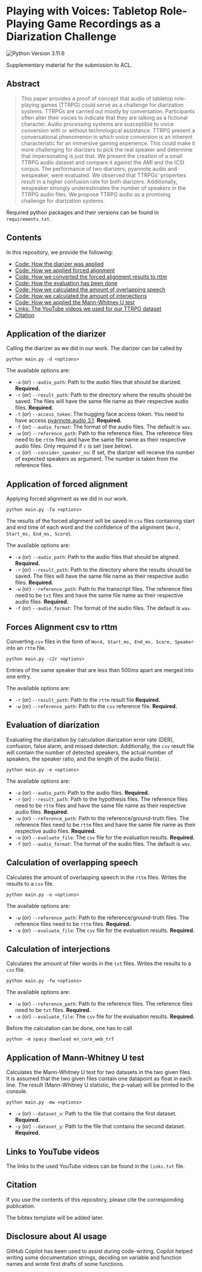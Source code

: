 # Playing with Voices: Tabletop Role-Playing Game Recordings as a Diarization Challenge

![Python Version 3.11.6](https://img.shields.io/badge/Python-3.11.6-green)


Supplementary material for the submission to ACL.

## Abstract

> This paper provides a proof of concept that audio of tabletop role-playing games (TTRPG) could serve as a challenge for diarization systems. TTRPGs are carried out mostly by conversation. Participants often alter their voices to indicate that they are talking as a fictional character. Audio processing systems are susceptible to voice conversion with or without technological assistance. TTRPG present a conversational phenomenon in which voice conversion is an inherent characteristic for an immersive gaming experience. This could make it more challenging for diarizers to pick the real speaker and determine that impersonating is just that. We present the creation of a small TTRPG audio dataset and compare it against the AMI and the ICSI corpus. The performance of two diarizers, pyannote.audio and wespeaker, were evaluated. We observed that TTRPGs' properties result in a higher confusion rate for both diarizers.
Additionally, wespeaker strongly underestimates the number of speakers in the TTRPG audio files.
We propose TTRPG audio as a promising challenge for diarization systems.

Required python packages and their versions can be found in `requirements.txt`.

## Contents

In this repository, we provide the following:

- [Code: How the diarizer was applied](#Application-of-the-diarizer)
- [Code: How we applied forced alignment](#Application-of-forced-alignment)
- [Code: How we converted the forced alignment results to rttm](#Forces-Alignment-csv-to-rttm)
- [Code: How the evaluation has been done](#evaluation-of-diarization)
- [Code: How we calculated the amount of overlapping speech](#calculation-of-overlapping-speech)
- [Code: How we calculated the amount of interjections](#calculation-of-interjections)
- [Code: How we applied the Mann-Whitney U test](#application-of-mann-whitney-u-test)
- [Links: The YouTube videos we used for our TTRPG dataset](#links-to-youtube-videos)
- [Citation](#citation)


## Application of the diarizer 

Calling the diarizer as we did in our work. The diarizer can be called by

```console
python main.py -d <options>
```
The available options are:
- `-a`   (or) `--audio_path`: Path to the audio files that should be diarized. **Required.**
- `-r`   (or) `--result_path`: Path to the directory where the results should be saved. The files will have the same file name as their respective audio files. **Required.**
- `-t`   (or) `--access_token`: The hugging face access token. You need to have access [pyannote.audio 3.1](https://huggingface.co/pyannote/speaker-diarization-3.1). **Required.**
- `-f`   (or) `--audio_format`: The format of the audio files. The default is `wav`.
- `-w`   (or) `--reference_path`: Path to the reference files. The reference files need to be `rttm` files and have the same file name as their respective audio files. Only required if `c` is set (see below).
- `-c`  (or) `--consider_speaker_no`: If set, the diarizer will receive the number of expected speakers as argument. The number is taken from the reference files.

## Application of forced alignment

Applying forced alignment as we did in our work.

```console
python main.py -fa <options>
```

The results of the forced alignment will be saved in `csv` files containing start and end time of each word and the confidence of the alignment (`Word, Start_ms, End_ms, Score`).

The available options are:
- `-a`   (or) `--audio_path`: Path to the audio files that should be aligned. **Required.**
- `-r`   (or) `--result_path`: Path to the directory where the results should be saved. The files will have the same file name as their respective audio files. **Required.**
- `-w`   (or) `--reference_path`: Path to the transcript files. The reference files need to be `txt` files and have the same file name as their respective audio files. **Required.**
- `-f`   (or) `--audio_format`: The format of the audio files. The default is `wav`.

## Forces Alignment csv to rttm

Converting `csv` files in the form of `Word, Start_ms, End_ms, Score, Speaker` into an `rttm` file.

```console
python main.py -c2r <options>
```
Entries of the same speaker that are less than 500ms apart are merged into one entry.

The available options are:
- `-r`   (or) `--result_path`: Path to the `rttm` result file **Required.**
- `-w`   (or) `--reference_path`: Path to the `csv` reference file. **Required.**


## Evaluation of diarization

Evaluating the diarization by calculation diarization error rate (DER), confusion, false alarm, and missed detection.
Additionally, the `csv` result file will contain the number of detected speakers, the actual number of speakers, the speaker ratio, and the length of the audio file(s).

```console
python main.py -e <options>
```

The available options are:
- `-a`   (or) `--audio_path`: Path to the audio files. **Required.**
- `-r`   (or) `--result_path`: Path to the hypothesis files. The reference files need to be `rttm` files and have the same file name as their respective audio files. **Required.**
- `-w`   (or) `--reference_path`: Path to the reference/ground-truth files. The reference files need to be `rttm` files and have the same file name as their respective audio files. **Required.**
- `-e`   (or) `--evaluate_file`: The `csv` file for the evaluation results. **Required.**
- `-f`   (or) `--audio_format`: The format of the audio files. The default is `wav`.

## Calculation of overlapping speech

Calculates the amount of overlapping speech in the `rttm` files.
Writes the results to a `csv` file.

```console
python main.py -o <options>
```

The available options are:
- `-w`   (or) `--reference_path`: Path to the reference/ground-truth files. The reference files need to be `rttm` files. **Required.**
- `-e`   (or) `--evaluate_file`: The `csv` file for the evaluation results. **Required.**

## Calculation of interjections

Calculates the amount of filler words in the `txt` files.
Writes the results to a `csv` file.

```console
python main.py -fw <options>
```

The available options are:
- `-w`   (or) `--reference_path`: Path to the reference files. The reference files need to be `txt` files. **Required.**
- `-e`   (or) `--evaluate_file`: The `csv` file for the evaluation results. **Required.**

Before the calculation can be done, one has to call
```console
python -m spacy download en_core_web_trf
```

## Application of Mann-Whitney U test

Calculates the Mann-Whitney U test for two datasets in the two given files.
It is assumed that the two given files contain one datapoint as float in each line.
The result (Mann-Whitney U statistic, the p-value) will be printed to the console.

```console
python main.py -mw <options>
```

- `-x`   (or) `--dataset_x`: Path to the file that contains the first dataset. **Required.**
- `-y`   (or) `--dataset_y`: Path to the file that contains the second dataset. **Required.**

## Links to YouTube videos

The links to the used YouTube videos can be found in the `links.txt` file.

## Citation

If you use the contents of this repository, please cite the corresponding publication.

The bibtex template will be added later.


## Disclosure about AI usage

GitHub Copilot has been used to assist during code-writing. 
Copilot helped writing some documentation strings, deciding on variable and function names and wrote first drafts of some functions.

